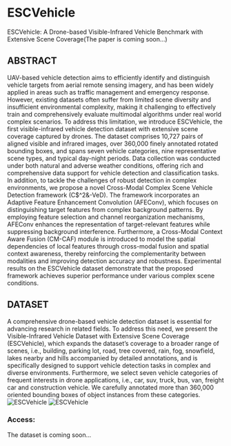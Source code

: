 # ESCVehicle
ESCVehicle: A Drone-based Visible-Infrared Vehicle Benchmark with Extensive Scene Coverage(The paper is coming soon...)
## ABSTRACT
UAV-based vehicle detection aims to efficiently identify and distinguish vehicle targets from aerial remote sensing imagery, and has been widely applied in areas such as traffic management and emergency response. However, existing datasets often suffer from limited scene diversity and insufficient environmental complexity, making it challenging to effectively train and comprehensively evaluate multimodal algorithms under real world complex scenarios. To address this limitation, we introduce ESCVehicle, the first visible-infrared vehicle detection dataset with extensive scene coverage captured by drones. The dataset comprises 10,727 pairs of aligned visible and infrared images, over 360,000 finely annotated rotated bounding boxes, and spans seven vehicle categories, nine representative scene types, and typical day-night periods. Data collection was conducted under both natural and adverse weather conditions, offering rich and comprehensive data support for vehicle detection and classification tasks. In addition, to tackle the challenges of robust detection in complex environments, we propose a novel Cross-Modal Complex Scene Vehicle Detection framework (C$^2&-VeD). The framework incorporates an Adaptive Feature Enhancement Convolution (AFEConv), which focuses on distinguishing target features from complex background patterns. By employing feature selection and channel reorganization mechanisms, AFEConv enhances the representation of target-relevant features while suppressing background interference. Furthermore, a Cross-Modal Context Aware Fusion (CM-CAF) module is introduced to model the spatial dependencies of local features through cross-modal fusion and spatial context awareness, thereby reinforcing the complementarity between modalities and improving detection accuracy and robustness. Experimental results on the ESCVehicle dataset demonstrate that the proposed framework achieves superior performance under various complex scene conditions. 
## DATASET
A comprehensive drone-based vehicle detection dataset is essential for advancing research in related fields. To address this need, we present the Visible-Infrared Vehicle Dataset with Extensive Scene Coverage (ESCVehicle), which expands the dataset’s coverage to a broader range of scenes, i.e., building, parking lot, road, tree covered, rain, fog, snowfield, lakes nearby and hills accompanied by detailed annotations, and is specifically designed to support vehicle detection tasks in complex and diverse environments. Furthermore, we select seven vehicle categories of frequent interests in drone applications, i.e., car, suv, truck, bus, van, freight car and construction vehicle. We carefully annotated more than 360,000 oriented bounding boxes of object instances from these categories. 
![ESCVehicle](https://github.com/sjm2001-rslab/ESCVehicle/edit/main/scene_sample.png)
![ESCVehicle](https://github.com/sjm2001-rslab/ESCVehicle/edit/main/vehicle_sample.png)
### Access:
The dataset is coming soon...
